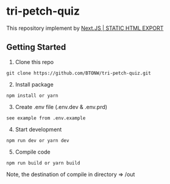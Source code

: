 # tri-petch-quiz
This repository implement by [Next.JS | STATIC HTML EXPORT](https://nextjs.org/docs/pages/building-your-application/deploying/static-exports)

## Getting Started
1. Clone this repo
```
git clone https://github.com/BTONW/tri-petch-quiz.git
```
2. Install package
```
npm install or yarn
```
3. Create .env file (.env.dev & .env.prd)
```
see example from .env.example
```
4. Start development
```
npm run dev or yarn dev
```
5. Compile code
```
npm run build or yarn build
```

Note, the destination of compile in directory => /out